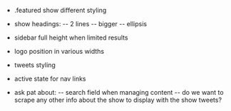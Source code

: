 - .featured show different styling

- show headings:
-- 2 lines
-- bigger
-- ellipsis

- sidebar full height when limited results

- logo position in various widths

- tweets styling

- active state for nav links

- ask pat about:
-- search field when managing content
-- do we want to scrape any other info about the show to display with the show tweets?

